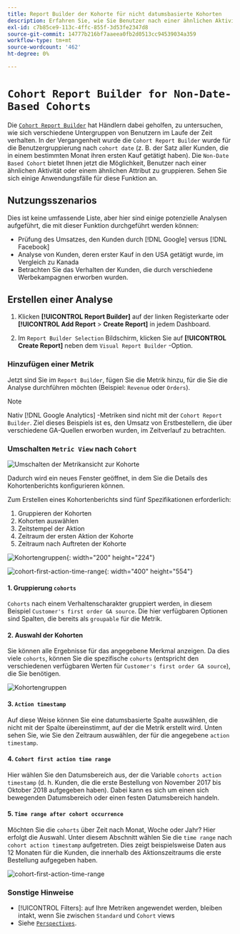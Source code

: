 ```yaml
---
title: Report Builder der Kohorte für nicht datumsbasierte Kohorten
description: Erfahren Sie, wie Sie Benutzer nach einer ähnlichen Aktivität oder einem ähnlichen Attribut gruppieren.
exl-id: c7b85ce9-113c-4ffc-855f-3d53fe2347d8
source-git-commit: 14777b216bf7aaeea0fb2d0513cc94539034a359
workflow-type: tm+mt
source-wordcount: '462'
ht-degree: 0%

---
```


# `Cohort Report Builder for Non-Date-Based Cohorts`

Die [`Cohort Report Builder`](../dev-reports/cohort-rpt-bldr.md) hat Händlern dabei geholfen, zu untersuchen, wie sich verschiedene Untergruppen von Benutzern im Laufe der Zeit verhalten. In der Vergangenheit wurde die `Cohort Report Builder` wurde für die Benutzergruppierung nach `cohort date` (z. B. der Satz aller Kunden, die in einem bestimmten Monat ihren ersten Kauf getätigt haben). Die `Non-Date Based Cohort` bietet Ihnen jetzt die Möglichkeit, Benutzer nach einer ähnlichen Aktivität oder einem ähnlichen Attribut zu gruppieren. Sehen Sie sich einige Anwendungsfälle für diese Funktion an.

## Nutzungsszenarios

Dies ist keine umfassende Liste, aber hier sind einige potenzielle Analysen aufgeführt, die mit dieser Funktion durchgeführt werden können:

* Prüfung des Umsatzes, den Kunden durch [!DNL Google] versus [!DNL Facebook]
* Analyse von Kunden, deren erster Kauf in den USA getätigt wurde, im Vergleich zu Kanada
* Betrachten Sie das Verhalten der Kunden, die durch verschiedene Werbekampagnen erworben wurden.

## Erstellen einer Analyse

1. Klicken **[!UICONTROL Report Builder]** auf der linken Registerkarte oder **[!UICONTROL Add Report** > **Create Report]** in jedem Dashboard.

1. Im `Report Builder Selection` Bildschirm, klicken Sie auf **[!UICONTROL Create Report]** neben dem `Visual Report Builder` -Option.

### Hinzufügen einer Metrik

Jetzt sind Sie im `Report Builder`, fügen Sie die Metrik hinzu, für die Sie die Analyse durchführen möchten (Beispiel: `Revenue` oder `Orders`).

>[!NOTE]
>
>Nativ [!DNL Google Analytics] -Metriken sind nicht mit der `Cohort Report Builder`. Ziel dieses Beispiels ist es, den Umsatz von Erstbestellern, die über verschiedene GA-Quellen erworben wurden, im Zeitverlauf zu betrachten.

### Umschalten `Metric View` nach `Cohort`

![Umschalten der Metrikansicht zur Kohorte](../../assets/1-toggle-metric-view-to-cohort.png)

Dadurch wird ein neues Fenster geöffnet, in dem Sie die Details des Kohortenberichts konfigurieren können.

Zum Erstellen eines Kohortenberichts sind fünf Spezifikationen erforderlich:

1. Gruppieren der Kohorten
1. Kohorten auswählen
1. Zeitstempel der Aktion
1. Zeitraum der ersten Aktion der Kohorte
1. Zeitraum nach Auftreten der Kohorte

![Kohortengruppen](../../assets/2-cohort-groups.png){: width=&quot;200&quot; height=&quot;224&quot;}

![cohort-first-action-time-range](../../assets/3-cohort-first-action-time-range.png){: width=&quot;400&quot; height=&quot;554&quot;}

#### 1. Gruppierung `cohorts`

`Cohorts` nach einem Verhaltenscharakter gruppiert werden, in diesem Beispiel `Customer's first order GA source`. Die hier verfügbaren Optionen sind Spalten, die bereits als `groupable` für die Metrik.

#### 2. Auswahl der Kohorten

Sie können alle Ergebnisse für das angegebene Merkmal anzeigen. Da dies viele `cohorts`, können Sie die spezifische `cohorts` (entspricht den verschiedenen verfügbaren Werten für `Customer's first order GA source`), die Sie benötigen.

![Kohortengruppen](../../assets/4-cohort-groups.png)<!--{: width="300" height="338"}-->

#### 3. `Action timestamp`

Auf diese Weise können Sie eine datumsbasierte Spalte auswählen, die nicht mit der Spalte übereinstimmt, auf der die Metrik erstellt wird. Unten sehen Sie, wie Sie den Zeitraum auswählen, der für die angegebene `action timestamp`.

#### 4. `Cohort first action time range`

Hier wählen Sie den Datumsbereich aus, der die Variable `cohorts action timestamp` (d. h. Kunden, die die erste Bestellung von November 2017 bis Oktober 2018 aufgegeben haben). Dabei kann es sich um einen sich bewegenden Datumsbereich oder einen festen Datumsbereich handeln.

#### 5. `Time range after cohort occurrence`

Möchten Sie die `cohorts` über Zeit nach Monat, Woche oder Jahr? Hier erfolgt die Auswahl. Unter diesem Abschnitt wählen Sie die `time range` nach `cohort action timestamp` aufgetreten. Dies zeigt beispielsweise Daten aus 12 Monaten für die Kunden, die innerhalb des Aktionszeitraums die erste Bestellung aufgegeben haben.

![cohort-first-action-time-range](../../assets/5-cohort-first-action-time-range.png)<!--{: width="400" height="557"}-->

### Sonstige Hinweise

* [!UICONTROL Filters]: auf Ihre Metriken angewendet werden, bleiben intakt, wenn Sie zwischen `Standard` und `Cohort` views
* Siehe [`Perspectives`](../../data-analyst/dev-reports/cohort-rpt-bldr.md).
